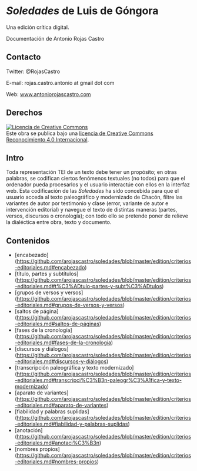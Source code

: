 # *Soledades* de Luis de Góngora 

Una edición crítica digital. 

Documentación de Antonio Rojas Castro

## Contacto

Twitter: @RojasCastro

E-mail: rojas.castro.antonio at gmail dot com

Web: www.antoniorojascastro.com

## Derechos

<a rel="license" href="http://creativecommons.org/licenses/by/4.0/"><img alt="Licencia de Creative Commons" style="border-width:0" src="https://i.creativecommons.org/l/by/4.0/88x31.png" /></a><br />Este obra se publica bajo una <a rel="license" href="http://creativecommons.org/licenses/by/4.0/">licencia de Creative Commons Reconocimiento 4.0 Internacional</a>.

## Intro

Toda representación TEI de un texto debe tener un propósito; en otras palabras, se codifican ciertos fenómenos textuales (no todos) para que el ordenador pueda procesarlos y el usuario interactúe con ellos en la interfaz web. Esta codificación de las *Soledades* ha sido concebida para que el usuario acceda al texto paleográfico y modernizado de Chacón, filtre las variantes de autor por testimonio y clase (error, variante de autor e intervención editorial) y navegue el texto de distintas maneras (partes, versos, discursos o cronología); con todo ello se pretende poner de relieve la dialéctica entre obra, texto y documento.

## Contenidos
- [encabezado] (https://github.com/arojascastro/soledades/blob/master/edition/criterios-editoriales.md#encabezado) 
- [título, partes y subtítulos] (https://github.com/arojascastro/soledades/blob/master/edition/criterios-editoriales.md#t%C3%ADtulo-partes-y-subt%C3%ADtulos)
- [grupos de versos y versos] (https://github.com/arojascastro/soledades/blob/master/edition/criterios-editoriales.md#grupos-de-versos-y-versos)
- [saltos de página] (https://github.com/arojascastro/soledades/blob/master/edition/criterios-editoriales.md#saltos-de-páginas)
- [fases de la cronología] (https://github.com/arojascastro/soledades/blob/master/edition/criterios-editoriales.md#fases-de-la-cronología)
- [discursos y diálogos] (https://github.com/arojascastro/soledades/blob/master/edition/criterios-editoriales.md#discursos-y-diálogos)
- [transcripción paleográfica y texto modernizado] (https://github.com/arojascastro/soledades/blob/master/edition/criterios-editoriales.md#transcripci%C3%B3n-paleogr%C3%A1fica-y-texto-modernizado)
- [aparato de variantes] (https://github.com/arojascastro/soledades/blob/master/edition/criterios-editoriales.md#aparato-de-variantes)
- [fiabilidad y palabras suplidas] (https://github.com/arojascastro/soledades/blob/master/edition/criterios-editoriales.md#fiabilidad-y-palabras-suplidas)
- [anotación] (https://github.com/arojascastro/soledades/blob/master/edition/criterios-editoriales.md#anotaci%C3%B3n) 
- [nombres propios] (https://github.com/arojascastro/soledades/blob/master/edition/criterios-editoriales.md#nombres-propios)





